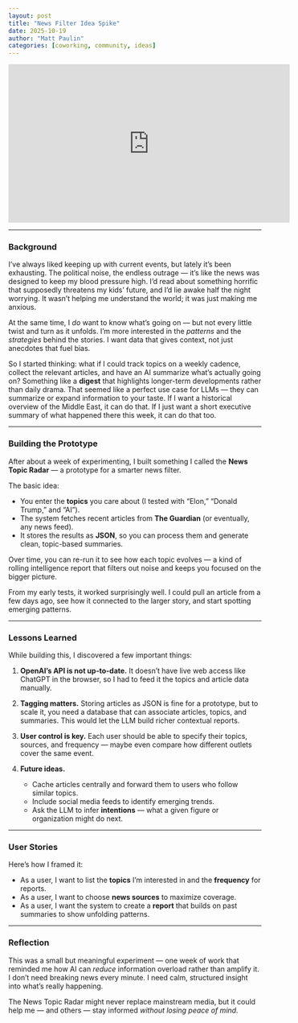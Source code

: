 ```yaml
---
layout: post
title: "News Filter Idea Spike"
date: 2025-10-19
author: "Matt Paulin"
categories: [coworking, community, ideas]
---
```


<iframe width="560" height="315" src="https://www.youtube.com/watch?v=Jj_Hfx9Jc8s" title="News Filter Idea Spike on YouTube" frameborder="0" allowfullscreen></iframe>

---

### Background

I’ve always liked keeping up with current events, but lately it’s been exhausting. The political noise, the endless outrage — it’s like the news was designed to keep my blood pressure high. I’d read about something horrific that supposedly threatens my kids’ future, and I’d lie awake half the night worrying. It wasn’t helping me understand the world; it was just making me anxious.

At the same time, I *do* want to know what’s going on — but not every little twist and turn as it unfolds. I’m more interested in the *patterns* and the *strategies* behind the stories. I want data that gives context, not just anecdotes that fuel bias.

So I started thinking: what if I could track topics on a weekly cadence, collect the relevant articles, and have an AI summarize what’s actually going on? Something like a **digest** that highlights longer-term developments rather than daily drama. That seemed like a perfect use case for LLMs — they can summarize or expand information to your taste. If I want a historical overview of the Middle East, it can do that. If I just want a short executive summary of what happened there this week, it can do that too.

---

### Building the Prototype

After about a week of experimenting, I built something I called the **News Topic Radar** — a prototype for a smarter news filter.

The basic idea:
- You enter the **topics** you care about (I tested with “Elon,” “Donald Trump,” and “AI”).
- The system fetches recent articles from **The Guardian** (or eventually, any news feed).
- It stores the results as **JSON**, so you can process them and generate clean, topic-based summaries.

Over time, you can re-run it to see how each topic evolves — a kind of rolling intelligence report that filters out noise and keeps you focused on the bigger picture.

From my early tests, it worked surprisingly well. I could pull an article from a few days ago, see how it connected to the larger story, and start spotting emerging patterns.

---

### Lessons Learned

While building this, I discovered a few important things:

1. **OpenAI’s API is not up-to-date.**
   It doesn’t have live web access like ChatGPT in the browser, so I had to feed it the topics and article data manually.

2. **Tagging matters.**
   Storing articles as JSON is fine for a prototype, but to scale it, you need a database that can associate articles, topics, and summaries. This would let the LLM build richer contextual reports.

3. **User control is key.**
   Each user should be able to specify their topics, sources, and frequency — maybe even compare how different outlets cover the same event.

4. **Future ideas.**
   - Cache articles centrally and forward them to users who follow similar topics.
   - Include social media feeds to identify emerging trends.
   - Ask the LLM to infer **intentions** — what a given figure or organization might do next.

---

### User Stories

Here’s how I framed it:

- As a user, I want to list the **topics** I’m interested in and the **frequency** for reports.
- As a user, I want to choose **news sources** to maximize coverage.
- As a user, I want the system to create a **report** that builds on past summaries to show unfolding patterns.

---

### Reflection

This was a small but meaningful experiment — one week of work that reminded me how AI can *reduce* information overload rather than amplify it. I don’t need breaking news every minute. I need calm, structured insight into what’s really happening.

The News Topic Radar might never replace mainstream media, but it could help me — and others — stay informed *without losing peace of mind.*
